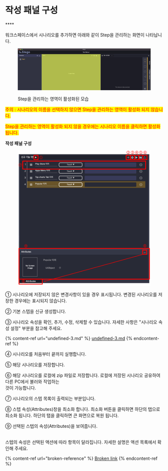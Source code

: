 # 작성 패널 구성

&#x20;****&#x20;

워크스페이스에서 시나리오를 추가하면 아래와 같이 Step을 관리하는 화면이 나타납니다.

<figure><img src="../.gitbook/assets/image (195).png" alt=""><figcaption><p>Step을 관리하는 영역이 활성화된 모습</p></figcaption></figure>

<mark style="color:red;">주의 : 시나리오의 이름을 선택하지 않으면 Step을 관리하는 영역이 활성화 되지 않습니다.</mark>

&#x20;        <mark style="color:red;">Step을 관리하는 영역이 활성화 되지 않을 경우에는 시나리오 이름을 클릭하면 활성화 됩니다.</mark>

**작성 패널 구성**

<figure><img src="../.gitbook/assets/image (3).png" alt=""><figcaption></figcaption></figure>

① 시나리오에 저장되지 않은 변경사항이 있을 경우 표시됩니다. 변경된 시나리오를 저장한 경우에는 표시되지 않습니다.

② 기본 스텝을 신규 생성합니다.

③ 시나리오 속성을 확인, 추가, 수정, 삭제할 수 있습니다. 자세한 사항은 "시나리오 속성 설정" 부분을 참고해 주세요.

{% content-ref url="undefined-3.md" %}
[undefined-3.md](undefined-3.md)
{% endcontent-ref %}

④ 시나리오를 처음부터 끝까지 실행합니다.

⑤ 해당 시나리오를 저장합니다.

⑥ 해당 시나리오를 로컬에 zip 파일로 저장합니다. 로컬에 저장된 시나리오 공유하여 다른 PC에서 불러와 작업하는   \
&#x20;     것이 가능합니다.

⑦ 시나리오의 스텝 목록이 출력되는 부분입니다.

⑧ 스텝 속성(Attributes)창을 최소화 합니다. 최소화 버튼을 클릭하면 하단의 탭으로 최소화 됩니다. 하단의 탭을 클릭하면 큰 화면으로 복원 됩니다.

⑨ 선택된 스텝의 속성(Attributes)을 보여줍니다.

\
스텝의 속성은 선택된 액션에 따라 항목이 달라집니다. 자세한 설명은 액션 목록에서 확인해 주세요.

{% content-ref url="broken-reference" %}
[Broken link](broken-reference)
{% endcontent-ref %}

